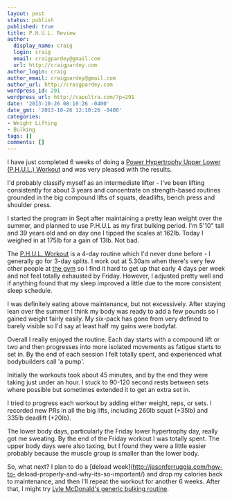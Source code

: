 ```yaml
---
layout: post
status: publish
published: true
title: P.H.U.L. Review
author:
  display_name: craig
  login: craig
  email: craigpardey@gmail.com
  url: http://craigpardey.com
author_login: craig
author_email: craigpardey@gmail.com
author_url: http://craigpardey.com
wordpress_id: 291
wordpress_url: http://capultra.com/?p=291
date: '2013-10-26 08:10:26 -0400'
date_gmt: '2013-10-26 12:10:26 -0400'
categories:
- Weight Lifting
- Bulking
tags: []
comments: []
---
```


I have just completed 6 weeks of doing a [Power Hypertrophy Upper Lower
(P.H.U.L.) Workout](http://www.muscleandstrength.com/workouts/phul-workout)
and was very pleased with the results.

I'd probably classify myself as an intermediate lifter - I've been lifting
consistently for about 3 years and concentrate on strength-based routines
grounded in the big compound lifts of squats, deadlifts, bench press and
shoulder press.

I started the program in Sept after maintaining a pretty lean weight over the
summer, and planned to use P.H.U.L as my first bulking period. I'm 5'10" tall
and 39 years old and on day one I tipped the scales at 162lb. Today I weighed
in at 175lb for a gain of 13lb. Not bad.

The [P.H.U.L. Workout](http://www.muscleandstrength.com/workouts/phul-workout)
is a 4-day routine which I'd never done before - I generally go for 3-day
splits. I work out at 5.30am when there's very few other people at [the
gym](http://system-fitness.com/) so I find it hard to get up that early 4 days
per week and not feel totally exhausted by Friday. However, I adjusted pretty
well and if anything found that my sleep improved a little due to the more
consistent sleep schedule.

I was definitely eating above maintenance, but not excessively. After staying
lean over the summer I think my body was ready to add a few pounds so I gained
weight fairly easily. My six-pack has gone from very defined to barely visible
so I'd say at least half my gains were bodyfat.

Overall I really enjoyed the routine. Each day starts with a compound lift or
two and then progresses into more isolated movements as fatigue starts to set
in. By the end of each session I felt totally spent, and experienced what
bodybuilders call 'a pump'.

Initially the workouts took about 45 minutes, and by the end they were taking
just under an hour. I stuck to 90-120 second rests between sets where possible
but sometimes extended it to get an extra set in.

I tried to progress each workout by adding either weight, reps, or sets. I
recorded new PRs in all the big lifts, including 260lb squat (+35lb) and 335lb
deadlift (+20lb).

The lower body days, particularly the Friday lower hypertrophy day, really got
me sweating. By the end of the Friday workout I was totally spent. The upper
body days were also taxing, but I found they were a little easier probably
because the muscle group is smaller than the lower body.

So, what next? I plan to do a [deload week](http://jasonferruggia.com/how-to-
deload-properly-and-why-its-so-important/) and drop my calories back to
maintenance, and then I'll repeat the workout for another 6 weeks. After that,
I might try [Lyle McDonald's generic bulking
routine](http://www.jcdfitness.com/2009/01/lyle-mcdonalds-bulking-routine/).

